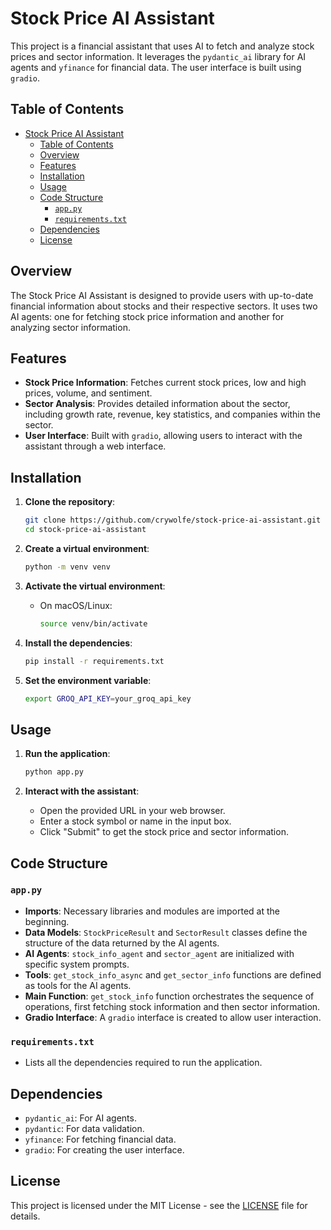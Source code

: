 # Stock Price AI Assistant

This project is a financial assistant that uses AI to fetch and analyze stock prices and sector information. It leverages the `pydantic_ai` library for AI agents and `yfinance` for financial data. The user interface is built using `gradio`.

## Table of Contents

- [Stock Price AI Assistant](#stock-price-ai-assistant)
  - [Table of Contents](#table-of-contents)
  - [Overview](#overview)
  - [Features](#features)
  - [Installation](#installation)
  - [Usage](#usage)
  - [Code Structure](#code-structure)
    - [`app.py`](#apppy)
    - [`requirements.txt`](#requirementstxt)
  - [Dependencies](#dependencies)
  - [License](#license)

## Overview

The Stock Price AI Assistant is designed to provide users with up-to-date financial information about stocks and their respective sectors. It uses two AI agents: one for fetching stock price information and another for analyzing sector information.

## Features

- **Stock Price Information**: Fetches current stock prices, low and high prices, volume, and sentiment.
- **Sector Analysis**: Provides detailed information about the sector, including growth rate, revenue, key statistics, and companies within the sector.
- **User Interface**: Built with `gradio`, allowing users to interact with the assistant through a web interface.

## Installation

1. **Clone the repository**:
   ```bash
   git clone https://github.com/crywolfe/stock-price-ai-assistant.git
   cd stock-price-ai-assistant
   ```

2. **Create a virtual environment**:
   ```bash
   python -m venv venv
   ```

3. **Activate the virtual environment**:

   - On macOS/Linux:
     ```bash
     source venv/bin/activate
     ```

4. **Install the dependencies**:
   ```bash
   pip install -r requirements.txt
   ```

5. **Set the environment variable**:
   ```bash
   export GROQ_API_KEY=your_groq_api_key
   ```

## Usage

1. **Run the application**:
   ```bash
   python app.py
   ```

2. **Interact with the assistant**:
   - Open the provided URL in your web browser.
   - Enter a stock symbol or name in the input box.
   - Click "Submit" to get the stock price and sector information.

## Code Structure

### `app.py`

- **Imports**: Necessary libraries and modules are imported at the beginning.
- **Data Models**: `StockPriceResult` and `SectorResult` classes define the structure of the data returned by the AI agents.
- **AI Agents**: `stock_info_agent` and `sector_agent` are initialized with specific system prompts.
- **Tools**: `get_stock_info_async` and `get_sector_info` functions are defined as tools for the AI agents.
- **Main Function**: `get_stock_info` function orchestrates the sequence of operations, first fetching stock information and then sector information.
- **Gradio Interface**: A `gradio` interface is created to allow user interaction.

### `requirements.txt`

- Lists all the dependencies required to run the application.

## Dependencies

- `pydantic_ai`: For AI agents.
- `pydantic`: For data validation.
- `yfinance`: For fetching financial data.
- `gradio`: For creating the user interface.

## License

This project is licensed under the MIT License - see the [LICENSE](LICENSE) file for details.
